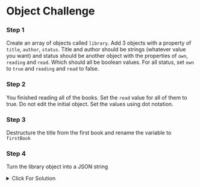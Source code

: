 # Object Challenge

### Step 1

Create an array of objects called `library`. Add 3 objects with a property of `title`, `author`, `status`. Title and author should be strings (whatever value you want) and status should be another object with the properties of `own`, `reading` and `read`. Which should all be boolean values. For all status, set `own` to `true` and `reading` and `read` to false.

### Step 2
You finished reading all of the books. Set the `read` value for all of them to true. Do not edit the initial object. Set the values using dot notation.

### Step 3
Destructure the title from the first book and rename the variable to `firstBook`

### Step 4

Turn the library object into a JSON string

<details>
  <summary>Click For Solution</summary>

